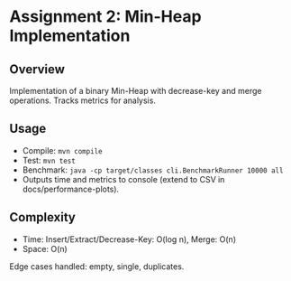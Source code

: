 # Assignment 2: Min-Heap Implementation

## Overview
Implementation of a binary Min-Heap with decrease-key and merge operations. Tracks metrics for analysis.

## Usage
- Compile: `mvn compile`
- Test: `mvn test`
- Benchmark: `java -cp target/classes cli.BenchmarkRunner 10000 all`
- Outputs time and metrics to console (extend to CSV in docs/performance-plots).

## Complexity
- Time: Insert/Extract/Decrease-Key: O(log n), Merge: O(n)
- Space: O(n)

Edge cases handled: empty, single, duplicates.
